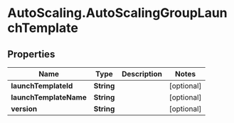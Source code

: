 # AutoScaling.AutoScalingGroupLaunchTemplate

## Properties

Name | Type | Description | Notes
------------ | ------------- | ------------- | -------------
**launchTemplateId** | **String** |  | [optional] 
**launchTemplateName** | **String** |  | [optional] 
**version** | **String** |  | [optional] 



